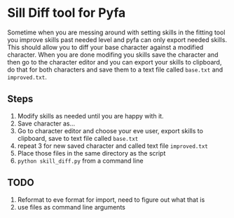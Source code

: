 # Sill Diff tool for Pyfa

Sometime when you are messing around with setting skills in the fitting tool you improve skills
past needed level and pyfa can only export needed skills. This should allow you to diff your base
character against a modified character. When you are done modifing you skills save the character and then go to the character editor and you can export your skills to clipboard, do that for both characters
and save them to a text file called `base.txt` and `improved.txt`.


## Steps
1. Modify skills as needed until you are happy with it.
2. Save character as...
3. Go to character editor and choose your eve user, export skills to clipboard, save to text file called
`base.txt`
4. repeat 3 for new saved character and called text file `improved.txt`
5. Place those files in the same directory as the script
6. `python skill_diff.py` from a command line

## TODO
1. Reformat to eve format for import, need to figure out what that is
2. use files as command line arguments